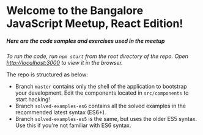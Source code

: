 # Welcome to the Bangalore JavaScript Meetup, React Edition!

##### Here are the code samples and exercises used in the meetup

*To run the code, run `npm start` from the root directory of the repo. Open [http://localhost:3000](http://localhost:3000) to view it in the browser.*


The repo is structured as below:

  - Branch `master` contains only the shell of the application to bootstrap your development. Edit the components located in `src/components` to start hacking!
  - Branch `solved-examples-es6` contains all the solved examples in the recommended latest syntax (ES6+).
  - Branch `solved-examples-es5` is the same, but uses the older ES5 syntax. Use this if you're not familiar with ES6 syntax.